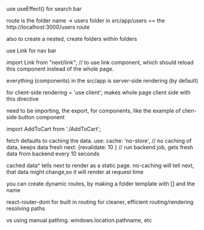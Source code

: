 use useEffect() for search bar


 route is the folder name -> users folder in src/app/users == the http://localhost:3000/users route

 also to create a nested, create folders within folders

 use Link for nav bar

 import Link from "next/link"; // to use link component, which should reload this component instead of the whole page.

 everything (components) in the src/app is server-side rendering (by default)

 for client-side rendering = 'use client';
 makes whole page client side with this directive

 need to be importing, the export, for components, like the example of clien-side button component
 
 import AddToCart from './AddToCart';

 fetch defaults to caching the data. use:
 cache: 'no-store', // no caching of data, keeps data fresh
        next: {revalidate: 10 } // run backend job, gets fresh data from backend every 10 seconds

cached data^ tells next to render as a static page.
no-caching will tell next, that data might change,so it will render at request time


you can create dynamic routes, by making a folder template with [] and the name



react-router-dom for built in routing for cleaner, efficient routing/rendering
resolving paths

vs using manual pathing. windows.location.pathname, etc